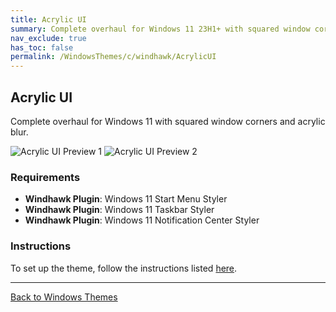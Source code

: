 ```yaml
---
title: Acrylic UI
summary: Complete overhaul for Windows 11 23H1+ with squared window corners and acrylic blur
nav_exclude: true
has_toc: false
permalink: /WindowsThemes/c/windhawk/AcrylicUI
---
```


## Acrylic UI
Complete overhaul for Windows 11 with squared window corners and acrylic blur. 

![Acrylic UI Preview 1](/assets/images/previews/notification-center-styler/acrylic.bmp?raw=True)
![Acrylic UI Preview 2](/assets/images/previews/start-menu-styler/acrylic.bmp?raw=True)

### Requirements

- **Windhawk Plugin**: Windows 11 Start Menu Styler
- **Windhawk Plugin**: Windows 11 Taskbar Styler
- **Windhawk Plugin**: Windows 11 Notification Center Styler

### Instructions

To set up the theme, follow the instructions listed [here](/Tutorials/WindhawkThemes/AcrylicUI).

---

<a href="/WindowsThemes" class="btn btn--secondary btn--sm">Back to Windows Themes</a>